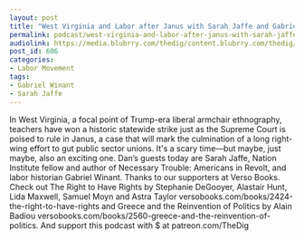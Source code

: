 ```yaml
---
layout: post
title: "West Virginia and Labor after Janus with Sarah Jaffe and Gabriel Winant"
permalink: podcast/west-virginia-and-labor-after-janus-with-sarah-jaffe-and-gabriel-winant
audiolink: https://media.blubrry.com/thedig/content.blubrry.com/thedig/The_Dig_-_EP_94_-_JaffeWinant.mp3
post_id: 606
categories: 
- Labor Movement
tags: 
- Gabriel Winant
- Sarah Jaffe
---
```


In West Virginia, a focal point of Trump-era liberal armchair ethnography, teachers have won a historic statewide strike just as the Supreme Court is poised to rule in Janus, a case that will mark the culmination of a long right-wing effort to gut public sector unions. It's a scary time—but maybe, just maybe, also an exciting one. Dan’s guests today are Sarah Jaffe, Nation Institute fellow and author of Necessary Trouble: Americans in Revolt, and labor historian Gabriel Winant. Thanks to our supporters at Verso Books. Check out The Right to Have Rights by Stephanie DeGooyer, Alastair Hunt, Lida Maxwell, Samuel Moyn and Astra Taylor versobooks.com/books/2424-the-right-to-have-rights and Greece and the Reinvention of Politics by Alain Badiou versobooks.com/books/2560-greece-and-the-reinvention-of-politics. And support this podcast with $ at patreon.com/TheDig